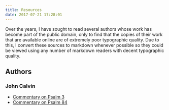 ```yaml
---
title: Resources
date: 2017-07-21 17:28:01
---
```

Over the years, I have sought to read several authors whose work has become part of the public domain, only to find that the copies of their work that are available online are of extremely poor typographic quality. Due to this, I convert these sources to markdown whenever possible so they could be viewed using any number of markdown readers with decent typographic quality.

## Authors

### John Calvin

* [Commentary on Psalm 3](/resources/calvin-psalm-3.html)
* [Commentary on Psalm 84](/resources/calvin-psalm-84.html)

